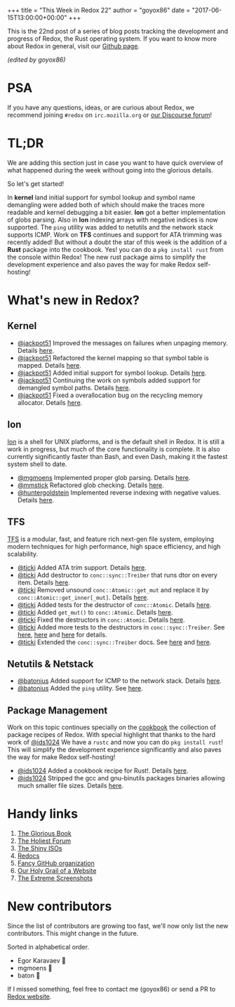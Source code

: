 +++
title = "This Week in Redox 22"
author = "goyox86"
date = "2017-06-15T13:00:00+00:00"
+++

This is the 22nd post of a series of blog posts tracking the development and progress of Redox, the Rust operating system. If you want to know more about Redox in general, visit our [Github page](https://github.com/redox-os/redox).

*(edited by goyox86)*

# PSA
If you have any questions, ideas, or are curious about Redox, we recommend joining `#redox` on `irc.mozilla.org` or [our Discourse forum](https://discourse.redox-os.org/)!

# TL;DR

We are adding this section just in case you want to have quick overview of what happened during the week without going into the glorious details.

So let's get started!

In **kernel** land initial support for symbol lookup and symbol name demangling were added both of which should make the traces more readable and kernel debugging a bit easier. **Ion** got a better implementation of globs parsing. Also in **Ion** indexing arrays with negative indices is now supported. The `ping` utility was added to netutils and the network stack supports ICMP. Work on **TFS** continues and support for ATA trimming was recently added! But without a doubt the star of this week is the addition of a **Rust** package into the cookbook. Yes! you can do a `pkg install rust` from the console within Redox! The new rust package aims to simplify the development experience and also paves the way for make Redox self-hosting!

# What's new in Redox?

## Kernel

- [@jackpot51](https://github.com/jackpot51) Improved the messages on failures when unpaging memory. Details [here](https://github.com/redox-os/kernel/commit/e3020db04f239ed6c01ab127d9319120f9802c72).
- [@jackpot51](https://github.com/jackpot51) Refactored the kernel mapping so that symbol table is mapped. Details [here](https://github.com/redox-os/kernel/commit/d6354aeb5644bc2ecefa295a8690bc10b4a21144).
- [@jackpot51](https://github.com/jackpot51) Added initial support for symbol lookup. Details [here](https://github.com/redox-os/kernel/commit/acab23d1e1fc1779b40caff0e710b352857ca7e8).
- [@jackpot51](https://github.com/jackpot51) Continuing the work on symbols added support for demangled symbol paths. Details [here](https://github.com/redox-os/kernel/commit/c9cbdab9f1e2019a2461ef97136cd7224c16433e).
- [@jackpot51](https://github.com/jackpot51) Fixed a overallocation bug on the recycling memory allocator. Details [here](https://github.com/redox-os/kernel/commit/85c02365c96e9f2b551edeb8f7c4b306ea4feb04).

## Ion

[Ion](https://github.com/redox-os/ion) is a shell for UNIX platforms, and is the default shell in Redox. It is still a work in progress, but much of the core functionality is complete. It is also currently significantly faster than Bash, and even Dash, making it the fastest system shell to date.

- [@mgmoens](https://github.com/mgmoens) Implemented proper glob parsing. Details [here](https://github.com/redox-os/ion/pull/295).
- [@mmstick](https://github.com/mmstick) Refactored glob checking. Details [here](https://github.com/redox-os/ion/commit/556260e43122ece41145ee25a0382a9271bba767).
- [@huntergoldstein](https://github.com/huntergoldstein) Implemented reverse indexing with negative values. Details [here](https://github.com/redox-os/ion/pull/297).

## TFS

[TFS](https://github.com/redox-os/tfs) is a modular, fast, and feature rich next-gen file system, employing modern techniques for high performance, high space efficiency, and high scalability.

- [@ticki](https://github.com/ticki) Added ATA trim support. Details [here](https://github.com/redox-os/tfs/commit/bce6ea1e608094197ee8a41004d358d26bf92004).
- [@ticki](https://github.com/ticki) Add destructor to `conc::sync::Treiber` that runs dtor on every item. Details [here](https://github.com/redox-os/tfs/commit/943aa06463dc81294f33d807cc1eb5c2bac5ca88).
- [@ticki](https://github.com/ticki) Removed unsound `conc::Atomic::get_mut` and replace it by `conc::Atomic::get_inner[_mut]`. Details [here](https://github.com/redox-os/tfs/commit/1f5c889ad6d095dd47bdd264b1048f621735f80f).
- [@ticki](https://github.com/ticki) Added tests for the destructor of `conc::Atomic`. Details [here](https://github.com/redox-os/tfs/commit/9d42c865f4b5e1c0edb65704041cdbcd4f0bceb0).
- [@ticki](https://github.com/ticki) Added `get_mut()` to `conc::Atomic`. Details [here](https://github.com/redox-os/tfs/commit/0b12dded07ba3e4fa2abefcc183c8b0e499a159b).
- [@ticki](https://github.com/ticki) Fixed the destructors in `conc::Atomic`. Details [here](https://github.com/redox-os/tfs/commit/d88fe2367d807ac0be54ac447b3848484d588a4b).
- [@ticki](https://github.com/ticki) Added more tests to  the destructors in `conc::sync::Treiber`. See [here](https://github.com/redox-os/tfs/commit/75466b3722f5442e26f73b597c2c037d897216be), [here](https://github.com/redox-os/tfs/commit/c7c79f8ff635211e4d3b2eac6a9d08a6e3604752) and [here](https://github.com/redox-os/tfs/commit/51bab5cf9bc6ac200c64ef6c9cbe871d405a32a8) for details.
- [@ticki](https://github.com/ticki) Extended the `conc::sync::Treiber` docs. See [here](https://github.com/redox-os/tfs/commit/6fdacfdc8908f37376039c32558e3a02cbf0c147) and [here](https://github.com/redox-os/tfs/commit/1bef4d3cb365f98f188a3c1ae50b4266b99e0d87).

## Netutils & Netstack

- [@batonius](https://github.com/batonius) Added support for ICMP to the network stack. Details [here](https://github.com/redox-os/netstack/pull/1).
- [@batonius](https://github.com/batonius) Added the `ping` utility. See [here](https://github.com/redox-os/netutils/pull/21).

## Package Management

Work on this topic continues specially on the [cookbook](https://github.com/redox-os/cookbook) the collection of package recipes of Redox. With special highlight that thanks to the hard work of [@ids1024](https://github.com/ids1024) We have a `rustc` and now you can do `pkg install rust`! This will simplify the development experience significantly and also paves the way for make Redox self-hosting!

- [@ids1024](https://github.com/ids1024) Added a cookbook recipe for Rust!. Details [here](https://github.com/redox-os/cookbook/pull/26).
- [@ids1024](https://github.com/ids1024) Stripped the gcc and gnu-binutils packages binaries allowing much smaller file sizes. Details [here](https://github.com/redox-os/cookbook/pull/21).

# Handy links

1. [The Glorious Book](https://doc.redox-os.org/book/)
2. [The Holiest Forum](https://discourse.redox-os.org/)
3. [The Shiny ISOs](https://github.com/redox-os/redox/releases)
4. [Redocs](https://www.redox-os.org/docs/)
5. [Fancy GitHub organization](https://github.com/redox-os)
6. [Our Holy Grail of a Website](https://www.redox-os.org/)
7. [The Extreme Screenshots](https://www.redox-os.org/screens/)

# New contributors

Since the list of contributors are growing too fast, we'll now only list the new contributors. This might change in the future.

Sorted in alphabetical order.

- Egor Karavaev 🎂
- mgmoens 🎂
- baton 🎂

If I missed something, feel free to contact me (goyox86) or send a PR to [Redox website](https://github.com/redox-os/website).
